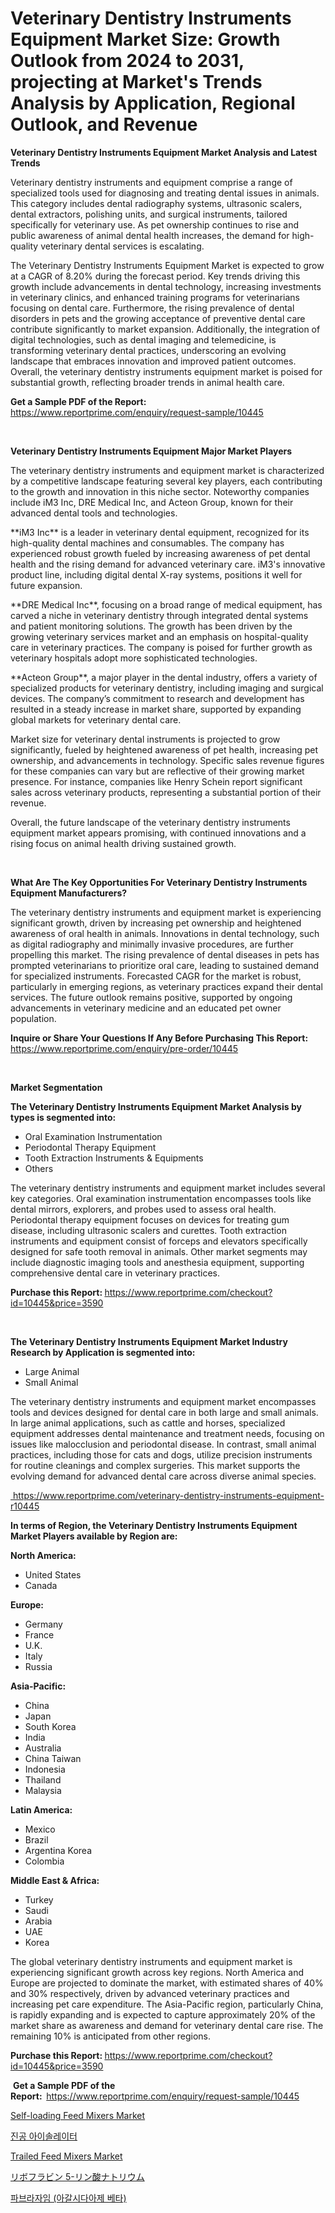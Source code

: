 <p><h1>Veterinary Dentistry Instruments Equipment Market Size: Growth Outlook from 2024 to 2031, projecting at Market's Trends Analysis by Application, Regional Outlook, and Revenue</h1></p><p><strong>Veterinary Dentistry Instruments Equipment Market Analysis and Latest Trends</strong></p>
<p><p>Veterinary dentistry instruments and equipment comprise a range of specialized tools used for diagnosing and treating dental issues in animals. This category includes dental radiography systems, ultrasonic scalers, dental extractors, polishing units, and surgical instruments, tailored specifically for veterinary use. As pet ownership continues to rise and public awareness of animal dental health increases, the demand for high-quality veterinary dental services is escalating.</p><p>The Veterinary Dentistry Instruments Equipment Market is expected to grow at a CAGR of 8.20% during the forecast period. Key trends driving this growth include advancements in dental technology, increasing investments in veterinary clinics, and enhanced training programs for veterinarians focusing on dental care. Furthermore, the rising prevalence of dental disorders in pets and the growing acceptance of preventive dental care contribute significantly to market expansion. Additionally, the integration of digital technologies, such as dental imaging and telemedicine, is transforming veterinary dental practices, underscoring an evolving landscape that embraces innovation and improved patient outcomes. Overall, the veterinary dentistry instruments equipment market is poised for substantial growth, reflecting broader trends in animal health care.</p></p>
<p><strong>Get a Sample PDF of the Report:&nbsp;</strong> <a href="https://www.reportprime.com/enquiry/request-sample/10445">https://www.reportprime.com/enquiry/request-sample/10445</a></p>
<p>&nbsp;</p>
<p><strong>Veterinary Dentistry Instruments Equipment Major Market Players</strong></p>
<p><p>The veterinary dentistry instruments and equipment market is characterized by a competitive landscape featuring several key players, each contributing to the growth and innovation in this niche sector. Noteworthy companies include iM3 Inc, DRE Medical Inc, and Acteon Group, known for their advanced dental tools and technologies.</p><p>**iM3 Inc** is a leader in veterinary dental equipment, recognized for its high-quality dental machines and consumables. The company has experienced robust growth fueled by increasing awareness of pet dental health and the rising demand for advanced veterinary care. iM3's innovative product line, including digital dental X-ray systems, positions it well for future expansion.</p><p>**DRE Medical Inc**, focusing on a broad range of medical equipment, has carved a niche in veterinary dentistry through integrated dental systems and patient monitoring solutions. The growth has been driven by the growing veterinary services market and an emphasis on hospital-quality care in veterinary practices. The company is poised for further growth as veterinary hospitals adopt more sophisticated technologies.</p><p>**Acteon Group**, a major player in the dental industry, offers a variety of specialized products for veterinary dentistry, including imaging and surgical devices. The company’s commitment to research and development has resulted in a steady increase in market share, supported by expanding global markets for veterinary dental care.</p><p>Market size for veterinary dental instruments is projected to grow significantly, fueled by heightened awareness of pet health, increasing pet ownership, and advancements in technology. Specific sales revenue figures for these companies can vary but are reflective of their growing market presence. For instance, companies like Henry Schein report significant sales across veterinary products, representing a substantial portion of their revenue.</p><p>Overall, the future landscape of the veterinary dentistry instruments equipment market appears promising, with continued innovations and a rising focus on animal health driving sustained growth.</p></p>
<p>&nbsp;</p>
<p><strong>What Are The Key Opportunities For Veterinary Dentistry Instruments Equipment Manufacturers?</strong></p>
<p><p>The veterinary dentistry instruments and equipment market is experiencing significant growth, driven by increasing pet ownership and heightened awareness of oral health in animals. Innovations in dental technology, such as digital radiography and minimally invasive procedures, are further propelling this market. The rising prevalence of dental diseases in pets has prompted veterinarians to prioritize oral care, leading to sustained demand for specialized instruments. Forecasted CAGR for the market is robust, particularly in emerging regions, as veterinary practices expand their dental services. The future outlook remains positive, supported by ongoing advancements in veterinary medicine and an educated pet owner population.</p></p>
<p><strong>Inquire or Share Your Questions If Any Before Purchasing This Report:</strong> <a href="https://www.reportprime.com/enquiry/pre-order/10445">https://www.reportprime.com/enquiry/pre-order/10445</a></p>
<p>&nbsp;</p>
<p><strong>Market Segmentation</strong></p>
<p><strong>The Veterinary Dentistry Instruments Equipment Market Analysis by types is segmented into:</strong></p>
<p><ul><li>Oral Examination Instrumentation</li><li>Periodontal Therapy Equipment</li><li>Tooth Extraction Instruments & Equipments</li><li>Others</li></ul></p>
<p><p>The veterinary dentistry instruments and equipment market includes several key categories. Oral examination instrumentation encompasses tools like dental mirrors, explorers, and probes used to assess oral health. Periodontal therapy equipment focuses on devices for treating gum disease, including ultrasonic scalers and curettes. Tooth extraction instruments and equipment consist of forceps and elevators specifically designed for safe tooth removal in animals. Other market segments may include diagnostic imaging tools and anesthesia equipment, supporting comprehensive dental care in veterinary practices.</p></p>
<p><strong>Purchase this Report:&nbsp;</strong><a href="https://www.reportprime.com/checkout?id=10445&price=3590">https://www.reportprime.com/checkout?id=10445&price=3590</a></p>
<p>&nbsp;</p>
<p><strong>The Veterinary Dentistry Instruments Equipment Market Industry Research by Application is segmented into:</strong></p>
<p><ul><li>Large Animal</li><li>Small Animal</li></ul></p>
<p><p>The veterinary dentistry instruments and equipment market encompasses tools and devices designed for dental care in both large and small animals. In large animal applications, such as cattle and horses, specialized equipment addresses dental maintenance and treatment needs, focusing on issues like malocclusion and periodontal disease. In contrast, small animal practices, including those for cats and dogs, utilize precision instruments for routine cleanings and complex surgeries. This market supports the evolving demand for advanced dental care across diverse animal species.</p></p>
<p><a href="https://www.reportprime.com/veterinary-dentistry-instruments-equipment-r10445">&nbsp;https://www.reportprime.com/veterinary-dentistry-instruments-equipment-r10445</a></p>
<p><strong>In terms of Region, the Veterinary Dentistry Instruments Equipment Market Players available by Region are:</strong></p>
<p>
    <p> <strong> North America: </strong>
        <ul>
            <li>United States</li>
            <li>Canada</li>
        </ul>
        </p> 
    <p> <strong> Europe: </strong>
        <ul>
            <li>Germany</li>
            <li>France</li>
            <li>U.K.</li>
            <li>Italy</li>
            <li>Russia</li>
        </ul>
        </p> 
    <p> <strong> Asia-Pacific: </strong>
        <ul>
            <li>China</li>
            <li>Japan</li>
            <li>South Korea</li>
            <li>India</li>
            <li>Australia</li>
            <li>China Taiwan</li>
            <li>Indonesia</li>
            <li>Thailand</li>
            <li>Malaysia</li>
        </ul>
        </p> 
    <p> <strong> Latin America: </strong>
        <ul>
            <li>Mexico</li>
            <li>Brazil</li>
            <li>Argentina Korea</li>
            <li>Colombia</li>
        </ul>
        </p> 
    <p> <strong> Middle East & Africa: </strong>
        <ul>
            <li>Turkey</li>
            <li>Saudi</li>
            <li>Arabia</li>
            <li>UAE</li>
            <li>Korea</li>
        </ul>
    </p>
    </p>
<p><p>The global veterinary dentistry instruments and equipment market is experiencing significant growth across key regions. North America and Europe are projected to dominate the market, with estimated shares of 40% and 30% respectively, driven by advanced veterinary practices and increasing pet care expenditure. The Asia-Pacific region, particularly China, is rapidly expanding and is expected to capture approximately 20% of the market share as awareness and demand for veterinary dental care rise. The remaining 10% is anticipated from other regions.</p></p>
<p><strong>Purchase this Report: </strong><a href="https://www.reportprime.com/checkout?id=10445&price=3590">https://www.reportprime.com/checkout?id=10445&price=3590</a></p>
<p>&nbsp;<strong>Get a Sample PDF of the Report:&nbsp;&nbsp;</strong><a href="https://www.reportprime.com/enquiry/request-sample/10445">https://www.reportprime.com/enquiry/request-sample/10445</a></p>
<p><strong></strong></p>
<p><p><a href="https://medium.com/@erinveum/the-self-loading-feed-mixers-market-insights-report-offers-an-in-depth-and-thorough-analysis-of-7a63c8aff766">Self-loading Feed Mixers Market</a></p><p><a href="https://medium.com/@lorenzogirl/%EC%A0%84-%EC%84%B8%EA%B3%84-%EC%A7%84%EA%B3%B5-%EC%A0%88%EC%97%B0%EC%B2%B4-%EC%8B%9C%EC%9E%A5-%EA%B7%9C%EB%AA%A8-%EB%B0%8F-%EC%A0%90%EC%9C%A0%EC%9C%A8-%EB%B6%84%EC%84%9D-%EC%A0%9C%ED%92%88-%EC%9C%A0%ED%98%95%EB%B3%84-%EC%95%A0%ED%94%8C%EB%A6%AC%EC%BC%80%EC%9D%B4%EC%85%98%EB%B3%84-%EC%A7%80%EC%97%AD%EB%B3%84-%EC%98%88%EC%B8%A1-2024-2031-afa06689d120?postPublishedType=initial">진공 아이솔레이터</a></p><p><a href="https://medium.com/@lottierunte1948/the-global-market-overview-of-the-trailed-feed-mixers-market-provides-a-unique-perspective-on-the-728acce5924b">Trailed Feed Mixers Market</a></p><p><a href="https://medium.com/@oswaldheman9gu/%E3%83%AA%E3%83%9C%E3%83%95%E3%83%A9%E3%83%93%E3%83%B35-%E3%83%AA%E3%83%B3%E9%85%B8%E3%83%8A%E3%83%88%E3%83%AA%E3%82%A6%E3%83%A0%E5%B8%82%E5%A0%B4%E3%81%AE%E8%A6%8F%E6%A8%A1%E3%81%A8%E3%82%B7%E3%82%A7%E3%82%A2%E5%88%86%E6%9E%90-%E6%88%90%E9%95%B7%E5%82%BE%E5%90%91%E3%81%A8%E4%BA%88%E6%B8%AC-2024-2031-a87c10e8b784">リボフラビン 5-リン酸ナトリウム</a></p><p><a href="https://medium.com/@lorenzogirl/%ED%8C%8C%EB%B8%8C%EB%9D%BC%EC%9E%90%EC%9E%84-%EC%95%84%EA%B0%88%EC%8B%9C%EB%8B%A4%EC%A0%9C-%EB%B2%A0%ED%83%80-%EC%8B%9C%EC%9E%A5-%EC%A1%B0%EC%82%AC-%EB%B3%B4%EA%B3%A0%EC%84%9C-2031%EB%85%84%EA%B9%8C%EC%A7%80-4-5-%EC%9D%98-503e415d9fb0?postPublishedType=initial">파브라자임 (아갈시다아제 베타)</a></p></p>